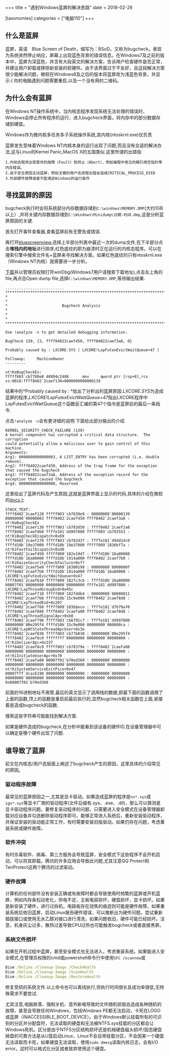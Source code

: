 +++
title = "遇到Windows蓝屏的解决思路"
date = 2018-02-28

[taxonomies]
categories = ["电脑110"]
+++

## 什么是蓝屏

蓝屏，英语　Blue Screen of Death，缩写为：BSoD，又称为bugcheck。表现为系统突然停止响应，屏幕上出现蓝色背景的错误信息。在Windows7及之前的版本中，蓝屏为深蓝色，并含有大段英文的解决方案，告诉用户检查硬件是否正常，并建议用户卸载或移除新安装的软硬件。由于该界面过于不友好，且这段解决方案很少能解决问题，微软在Windows8及之后的版本将蓝屏改为浅蓝色背景，并显示:( 你的电脑遇到问题需要重启,以及一个没有用的二维码。

<!-- more -->

## 为什么会有蓝屏

在Windows NT操作系统中，当内核态程序发现系统无法处理的错误时，Windows会停止所有程序的运行，进入bugcheck界面，将内存中的部分数据存储到硬盘。

Windows作为微内核多任务多子系统操作系统,其内核(ntoskrnl.exe)仅负责

蓝屏发生意味着Windows NT内核本身的运行出现了问题,而且没有合适的解决办法,这与Linux的Kernel Panic,MacOS X的五国类似.这里所谓的出错指

    1.内核态程序出现意外的故障（Fault）和终止（Abort），例如编程中常见的解引用空指针等内存错误。
    2.由于安全原因主动蓝屏，例如关键的用户态进程出错会造成CRITICAL_PROCESS_DIED
    3.外部硬件故障或者不能满足Windows的运行条件

## 寻找蓝屏的原因

bugcheck执行时会将系统部分内存数据存储到`C:\windows\MEMORY.DMP`(大约1GB以上）,并将关键内存数据存储到`C:\Windows\Minidump\日期-时间.dmp`,这是分析蓝屏原因的关键.

首先打开事件查看器,查看蓝屏前有无警告或错误.

再打开[bluescreenview](http://nirsoft.net/utils/bluescreenview.zip),选择上半部分列表中最近一次的dump文件,在下半部分点击**堆栈内的地址**进行排序,红色底纹的即为崩溃时正在运行的内核态程序。可以在搜索引擎中搜索文件名+蓝屏来寻找解决方案。如果红色底纹的只有ntoskrnl.exe（Windows NT内核）就需要进一步分析。

[下载](https://www.microsoft.com/zh-cn/store/p/windbg-preview/9pgjgd53tn86)并以管理员权限打开winDbg(Windows7用户请搜索下载地址),点击左上角的file,再点击Open dump file,选择`C:\windows\MEMORY.DMP`,等待输出结果.

```output
..........................
*******************************************************************************
*                                                                             *
*                        Bugcheck Analysis                                    *
*                                                                             *
*******************************************************************************

Use !analyze -v to get detailed debugging information.

BugCheck 139, {3, ffff84022caef450, ffff84022caef3a8, 0}

Probably caused by : LXCORE.SYS ( LXCORE!LxpFutexEvictWaitQueue+47 )

Followup:     MachineOwner
---------

nt!KeBugCheckEx:
fffff803`cb7780e0 48894c2408      mov     qword ptr [rsp+8],rcx ss:0018:ffff8402`2caef130=0000000000000139

```

结果中的*Probably caused by : *给出了分析出的蓝屏原因.*LXCORE.SYS*为造成蓝屏的程序,*LXCORE!LxpFutexEvictWaitQueue+47*指出LXCORE程序中LxpFutexEvictWaitQueue这个函数反汇编的第47个指令是蓝屏前的最后一条指令.

点击`!analyze -v`会有更详细的说明.下面给出部分输出的介绍

```output
KERNEL_SECURITY_CHECK_FAILURE (139)
A kernel component has corrupted a critical data structure.  The corruption
could potentially allow a malicious user to gain control of this machine.
Arguments:
Arg1: 0000000000000003, A LIST_ENTRY has been corrupted (i.e. double remove).
Arg2: ffff84022caef450, Address of the trap frame for the exception that caused the bugcheck
Arg3: ffff84022caef3a8, Address of the exception record for the exception that caused the bugcheck
Arg4: 0000000000000000, Reserved
```

这里给出了蓝屏代码及产生原因,这就是蓝屏界面上显示的代码,具体的介绍在微软的[docs](https://docs.microsoft.com/zh-CN/windows-hardware/drivers/debugger/bug-check-code-reference2)上

```output
STACK_TEXT:
ffff8402`2caef128 fffff803`cb7839e9 : 00000000`00000139 00000000`00000003 ffff8402`2caef450 ffff8402`2caef3a8 : nt!KeBugCheckEx
ffff8402`2caef130 fffff803`cb783d50 : ffff8402`2caef2a8 ffff8402`2caef4b8 ffffe181`dd997080 fffff803`cb783553 : nt!KiBugCheckDispatch+0x69
ffff8402`2caef270 fffff803`cb782d37 : ffffe181`d9dd14c0 ffffd10b`19e37000 ffffd10b`19e37000 fffff809`1836bf7a : nt!KiFastFailDispatch+0xd0
ffff8402`2caef450 fffff809`182e19d7 : ffffd10b`16a80008 ffffd10b`16a80000 ffffd10b`1914a000 ffff8402`2caef7b0 : nt!KiRaiseSecurityCheckFailure+0xf7
ffff8402`2caef5e0 fffff809`18300198 : 00000000`8000000f ffff8402`2caef7b0 ffffd10b`1914a000 ffffd10b`16a80000 : LXCORE!LxpFutexEvictWaitQueue+0x47
ffff8402`2caef610 fffff809`182fc3cb : ffffd10b`16a80000 00007f01`00000000 00000000`00000000 ffffe181`dd997080 : LXCORE!LxpThreadGroupEnd+0x45c
ffff8402`2caef710 fffff809`182fddb4 : 00000000`00000011 ffff8402`2caef7b0 ffffd10b`15c9e000 ffff8402`2caef8d8 : LXCORE!LxpThreadEnd+0x207
ffff8402`2caef760 fffff809`1836bece : ffffe181`d7b79a70 ffff8402`2caef888 ffff8402`2caefa00 ffff8402`2caef8d8 : LXCORE!LxpThreadSignalApc+0xb8
ffff8402`2caef790 fffff803`cb6791c7 : ffffe181`dd997080 00000000`00e295f4 ffffd10b`15c9e000 00000000`000000ca : LXCORE!LxpNtStateThreadApcUser+0x3e
ffff8402`2caef830 fffff803`cb77b830 : 00000000`00e295f4 ffff8402`2caef8c0 ffffffff`00000000 00000000`00000000 : nt!KiDeliverApc+0x337
ffff8402`2caef8c0 fffff803`cb78379e : ffff8402`2caefa00 00000000`00000000 00000000`00000000 00000000`00000000 : nt!KiInitiateUserApc+0x70
ffff8402`2caefa00 00007f01`b70ed360 : 00000000`00000000 00000000`00000000 00000000`00000000 00000000`00000000 : nt!KiSystemServiceExitPico+0x47
00007fff`dcac6190 00000000`00000000 : 00000000`00000000 00000000`00000000 00000000`00000000 00000000`00000000 : 0x00007f01`b70ed360
```

前面的16进制地址不用管,最后的英文显示了调用栈的数据,即最下面的函数调用了上面的函数,顶上的函数是重启前最后执行的,显然bugcheck相关函数在上面,紧接着是造成bugcheck的函数.

搜索这些字符串可能能找到解决方案.

如果是硬件造成的bugcheck,在分析中能看到该设备的硬件ID,在设备管理器中可以确定是哪个硬件出现了问题.

## 谁导致了蓝屏

前文在内核态/用户态层面上阐述了bugcheck产生的原因，这里具体的介绍常见的原因。

### 驱动程序故障

最常见的蓝屏原因之一,尤其是显卡驱动。如果造成蓝屏的程序是`nv*.sys`或`igx*.sys`等显卡厂商的驱动程序(文件后缀有.sys、.exe、.dll)，那么可以猜测是显卡驱动程序问题。要修复驱动程序的问题，只需要进入安全模式在设备管理器卸载对应设备并勾选删除驱动程序即可。能够正常进入系统后，重新安装驱动程序，并保证安装的驱动能正常工作，有时需要安装旧版驱动。如果仍存在问题，考虑重装系统或硬件故障。

### 软件冲突

有时杀毒软件、病毒、第三方服务会导致蓝屏，安全模式下这些程序不会开机启动，可以将其卸载。腾讯的许多应用会导致此问题,尤其注意QQ Protect和TenProtect这两个腾讯的过滤驱动。

### 硬件故障

计算机的任何部件没有安装正确或有故障时都会导致使用时频繁的蓝屏或开机蓝屏，例如内存条松动老化，供电不足，主板电容损坏，硬盘损坏，显卡损坏。如果是新安装了硬件，进行过拆机，电路板存在烧焦的痕迹则可能是硬件故障，如果重装系统后依旧蓝屏，启动Linux报告硬件错误，可以推断出为硬件问题。尝试重新插拔接口或使用无水乙醇对接口进行清洗，如果问题依旧，硬件可能已经损坏。注意，机身灰尘过多，散热过差导致CPU过热也可能触发bugcheck或者直接黑屏。

### 系统文件损坏

如果在开机过程中蓝屏，甚至安全模式也无法进入，考虑重装系统。如果能进入安全模式,在管理员权限的cmd或powershell命令行中使用`SFC /scannow`或

```cmd
Dism /Online /Cleanup-Image /CheckHealth
Dism /Online /Cleanup-Image /ScanHealth
Dism /Online /Cleanup-Image /RestoreHealth
```

修复受损的系统文件.以上命令也可以离线执行,但执行时间很长且成功率很低,无特殊需求不要尝试.

尤其注意,电脑跌落、强制关机、意外断电导致的文件随机损毁会造成各种随机的故障，甚至会导致任何Windows，包括Windows PE都无法启动，卡死在LOGO或蓝屏（INACCESSIBLE_BOOT_DEVICE）。由于Windows默认挂载所有的可识别的分区并分配盘符，无法读取的硬盘和无法被NTFS.sys挂载的分区都会让Windows死机。区分是由于NTFS分区结构损坏还是机械硬盘磁头损坏/固态硬盘掉盘的可靠方法是从U盘启动Linux，Linux不会自带挂载分区，不会因某一个硬盘无法读取而卡死，如果硬盘无法读取，使用`sudo dmesg`读取内核日志，会有I/O error。这时可以格式化分区或者放弃使用这个硬盘。